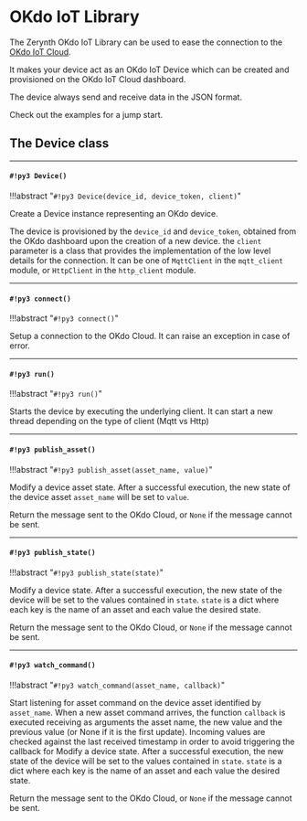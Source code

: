 # OKdo IoT Library

The Zerynth OKdo IoT Library can be used to ease the connection to the [OKdo IoT Cloud](https://www.okdo.com/us/do-iot/).

It makes your device act as an OKdo IoT Device which can be created and provisioned on the OKdo IoT Cloud dashboard.

The device always send and receive data in the JSON format.

Check out the examples for a jump start.

## The Device class


---
#### `#!py3 Device()`

!!!abstract "`#!py3 Device(device_id, device_token, client)`"

Create a Device instance representing an OKdo device.

The device is provisioned by the `device_id` and `device_token`, obtained from the OKdo dashboard upon the creation of a new device.
the `client` parameter is a class that provides the implementation of the low level details for the connection. It can be one of `MqttClient` in the `mqtt_client` module, or `HttpClient` in the `http_client` module.


---
#### `#!py3 connect()`

!!!abstract "`#!py3 connect()`"

Setup a connection to the OKdo Cloud. It can raise an exception in case of error.


---
#### `#!py3 run()`

!!!abstract "`#!py3 run()`"

Starts the device by executing the underlying client. It can start a new thread depending on the type of client (Mqtt vs Http)


---
#### `#!py3 publish_asset()`

!!!abstract "`#!py3 publish_asset(asset_name, value)`"

Modify a device asset state. After a successful execution, the new state of the device asset `asset_name` will be set to `value`.

Return the message sent to the OKdo Cloud, or `None` if the message cannot be sent.


---
#### `#!py3 publish_state()`

!!!abstract "`#!py3 publish_state(state)`"

Modify a device state. After a successful execution, the new state of the device will be set to the values contained in `state`. `state` is
a dict where each key is the name of an asset and each value the desired state.

Return the message sent to the OKdo Cloud, or `None` if the message cannot be sent.


---
#### `#!py3 watch_command()`

!!!abstract "`#!py3 watch_command(asset_name, callback)`"

Start listening for asset command on the device asset identified by `asset_name`. When a new asset command arrives, the function `callback` is executed receiving as arguments the asset name, the new value and the previous value (or None if it is the first update).
Incoming values are checked against the last received timestamp in order to avoid triggering the callback for
Modify a device state. After a successful execution, the new state of the device will be set to the values contained in `state`. `state` is
a dict where each key is the name of an asset and each value the desired state.

Return the message sent to the OKdo Cloud, or `None` if the message cannot be sent.
